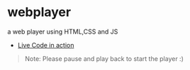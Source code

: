 # webplayer
 a web player using HTML,CSS and JS

- [Live Code in action](https://firojpaudel.github.io/webplayer.github.io/)
> Note: Please pause and play back to start the player :) 
